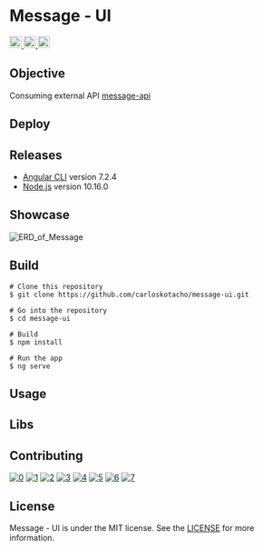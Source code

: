 # Message - UI

<a href="https://github.com/carloskotacho/message-ui/blob/master/LICENSE">
  <img src="https://img.shields.io/static/v1?label=license&message=MIT&color=informational" height="21"/>
</a>
<a href="https://david-dm.org/carloskotacho/message-ui" title="dependencies status">
  <img src="https://david-dm.org/carloskotacho/message-ui/status.svg" height="21"/>
</a>
<a href="https://github.com/carloskotacho/message-ui/releases">
  <img src="https://img.shields.io/github/v/release/carloskotacho/message-ui?colorB=58839b" height="21">    
</a>

## Objective

Consuming external API [message-api](https://github.com/carloskotacho/message-api)

## Deploy

## Releases

- [Angular CLI](https://github.com/angular/angular-cli) version 7.2.4
- [Node.js](https://nodejs.org/en/) version 10.16.0

## Showcase

![ERD_of_Message](https://user-images.githubusercontent.com/22691244/77832001-8a7c3500-7111-11ea-9757-ece581adda2e.png)

## Build

```
# Clone this repository
$ git clone https://github.com/carloskotacho/message-ui.git

# Go into the repository
$ cd message-ui

# Build
$ npm install

# Run the app
$ ng serve
```

## Usage

## Libs

## Contributing

[![0](https://sourcerer.io/fame/carloskotacho/carloskotacho/message-ui/images/0)](https://sourcerer.io/fame/carloskotacho/carloskotacho/message-ui/links/0)
[![1](https://sourcerer.io/fame/carloskotacho/carloskotacho/message-ui/images/1)](https://sourcerer.io/fame/carloskotacho/carloskotacho/message-ui/links/1)
[![2](https://sourcerer.io/fame/carloskotacho/carloskotacho/message-ui/images/2)](https://sourcerer.io/fame/carloskotacho/carloskotacho/message-ui/links/2)
[![3](https://sourcerer.io/fame/carloskotacho/carloskotacho/message-ui/images/3)](https://sourcerer.io/fame/carloskotacho/carloskotacho/message-ui/links/3)
[![4](https://sourcerer.io/fame/carloskotacho/carloskotacho/message-ui/images/4)](https://sourcerer.io/fame/carloskotacho/carloskotacho/message-ui/links/4)
[![5](https://sourcerer.io/fame/carloskotacho/carloskotacho/message-ui/images/5)](https://sourcerer.io/fame/carloskotacho/carloskotacho/message-ui/links/5)
[![6](https://sourcerer.io/fame/carloskotacho/carloskotacho/message-ui/images/6)](https://sourcerer.io/fame/carloskotacho/carloskotacho/message-ui/links/6)
[![7](https://sourcerer.io/fame/carloskotacho/carloskotacho/message-ui/images/7)](https://sourcerer.io/fame/carloskotacho/carloskotacho/message-ui/links/7)

## License

Message - UI is under the MIT license. See the [LICENSE](https://github.com/carloskotacho/message-ui/blob/master/LICENSE) for more information.
